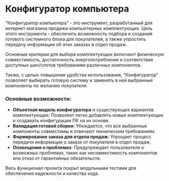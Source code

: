 # Конфигуратор компьютера

"Конфигуратор компьютера" - это инструмент, разработанный для интернет-магазина продажи компьютерных комплектующих. Цель этого инструмента - обеспечить возможность подбора и создания готового системного блока для покупателей, а также упростить передачу информации об этих заказах в отдел продаж.

Основные критерии для выбора комплектующих включают физическую совместимость, достаточность энергопотребления и соответствие доступных шин/слотов требованиям различных компонентов.

Также, с целью повышения удобства использования, "Конфигуратор" позволяет выбирать готовую систему и заменять в ней выбранные компоненты по желанию покупателя.

### Основные возможности:

- **Объектная модель конфигуратора** и существующих вариантов комплектующих: Позволяет легко добавлять новые комплектующие и создавать конфигурации ПК на их основе.
- **Валидация готовой сборки**: Убеждается, что все выбранные компоненты совместимы и отвечают техническим требованиям.
- **Формирование заказа для отдела продаж**: Упрощает процесс передачи информации о заказе от покупателя в отдел продаж.
- **Оповещения о проблемах**: Предупреждает пользователя о возможных проблемах, таких как несовместимость компонентов или отказ от гарантийных обязательств.

Весь функционал проекта покрыт модульными тестами для обеспечения надежности и качества кода.
